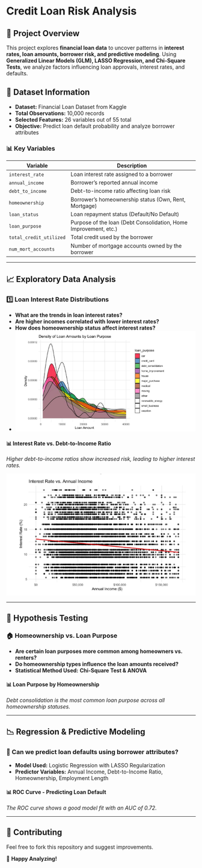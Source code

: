 # **Credit Loan Risk Analysis**

## 📌 **Project Overview**
This project explores **financial loan data** to uncover patterns in **interest rates, loan amounts, borrower risk, and predictive modeling**. Using **Generalized Linear Models (GLM), LASSO Regression, and Chi-Square Tests**, we analyze factors influencing loan approvals, interest rates, and defaults.

## 📂 **Dataset Information**
- **Dataset:** Financial Loan Dataset from Kaggle
- **Total Observations:** 10,000 records
- **Selected Features:** 26 variables out of 55 total
- **Objective:** Predict loan default probability and analyze borrower attributes

### **📊 Key Variables**
| Variable                     | Description |
|------------------------------|------------|
| `interest_rate`              | Loan interest rate assigned to a borrower |
| `annual_income`              | Borrower’s reported annual income |
| `debt_to_income`             | Debt-to-income ratio affecting loan risk |
| `homeownership`              | Borrower’s homeownership status (Own, Rent, Mortgage) |
| `loan_status`                | Loan repayment status (Default/No Default) |
| `loan_purpose`               | Purpose of the loan (Debt Consolidation, Home Improvement, etc.) |
| `total_credit_utilized`      | Total credit used by the borrower |
| `num_mort_accounts`         | Number of mortgage accounts owned by the borrower |

---

## 📈 **Exploratory Data Analysis**
### **1️⃣ Loan Interest Rate Distributions**
- **What are the trends in loan interest rates?**
- **Are higher incomes correlated with lower interest rates?**
- **How does homeownership status affect interest rates?**
- ![Density Plot](DensityPlot.png)

#### **📊 Interest Rate vs. Debt-to-Income Ratio**
*Higher debt-to-income ratios show increased risk, leading to higher interest rates.*

![Interest Rate vs. DTI](InterestRate_DTI.png)

---

## **📑 Hypothesis Testing**
### **🏠 Homeownership vs. Loan Purpose**
- **Are certain loan purposes more common among homeowners vs. renters?**
- **Do homeownership types influence the loan amounts received?**
- **Statistical Method Used:** **Chi-Square Test & ANOVA**

#### **📊 Loan Purpose by Homeownership**
*Debt consolidation is the most common loan purpose across all homeownership statuses.*


---

## **📉 Regression & Predictive Modeling**
### **🔮 Can we predict loan defaults using borrower attributes?**
- **Model Used:** Logistic Regression with LASSO Regularization
- **Predictor Variables:** Annual Income, Debt-to-Income Ratio, Homeownership, Employment Length

#### **📊 ROC Curve - Predicting Loan Default**
*The ROC curve shows a good model fit with an AUC of 0.72.*

---

## 🤝 **Contributing**
Feel free to fork this repository and suggest improvements.

🚀 **Happy Analyzing!**


